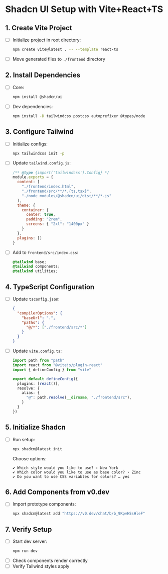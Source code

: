 # Shadcn UI Setup with Vite+React+TS

## 1. Create Vite Project
- [ ] Initialize project in root directory:
  ```bash
  npm create vite@latest . -- --template react-ts
  ```
- [ ] Move generated files to `./frontend` directory

## 2. Install Dependencies
- [ ] Core:
  ```bash
  npm install @shadcn/ui
  ```
- [ ] Dev dependencies:
  ```bash
  npm install -D tailwindcss postcss autoprefixer @types/node
  ```

## 3. Configure Tailwind
- [ ] Initialize configs:
  ```bash
  npx tailwindcss init -p
  ```
- [ ] Update `tailwind.config.js`:
  ```javascript
  /** @type {import('tailwindcss').Config} */
  module.exports = {
    content: [
      "./frontend/index.html",
      "./frontend/src/**/*.{ts,tsx}",
      "./node_modules/@shadcn/ui/dist/**/*.js"
    ],
    theme: {
      container: {
        center: true,
        padding: "2rem",
        screens: { "2xl": "1400px" }
      }
    },
    plugins: []
  }
  ```
- [ ] Add to `frontend/src/index.css`:
  ```css
  @tailwind base;
  @tailwind components;
  @tailwind utilities;
  ```

## 4. TypeScript Configuration
- [ ] Update `tsconfig.json`:
  ```json
  {
    "compilerOptions": {
      "baseUrl": ".",
      "paths": {
        "@/*": ["./frontend/src/*"]
      }
    }
  }
  ```
- [ ] Update `vite.config.ts`:
  ```typescript
  import path from "path"
  import react from "@vitejs/plugin-react"
  import { defineConfig } from "vite"

  export default defineConfig({
    plugins: [react()],
    resolve: {
      alias: {
        "@": path.resolve(__dirname, "./frontend/src"),
      }
    }
  })
  ```

## 5. Initialize Shadcn
- [ ] Run setup:
  ```bash
  npx shadcn@latest init
  ```
  Choose options:
  ```
  ✔ Which style would you like to use? › New York
  ✔ Which color would you like to use as base color? › Zinc
  ✔ Do you want to use CSS variables for colors? … yes
  ```

## 6. Add Components from v0.dev
- [ ] Import prototype components:
  ```bash
  npx shadcn@latest add "https://v0.dev/chat/b/b_9KpvHSsHleF"
  ```

## 7. Verify Setup
- [ ] Start dev server:
  ```bash
  npm run dev
  ```
- [ ] Check components render correctly
- [ ] Verify Tailwind styles apply